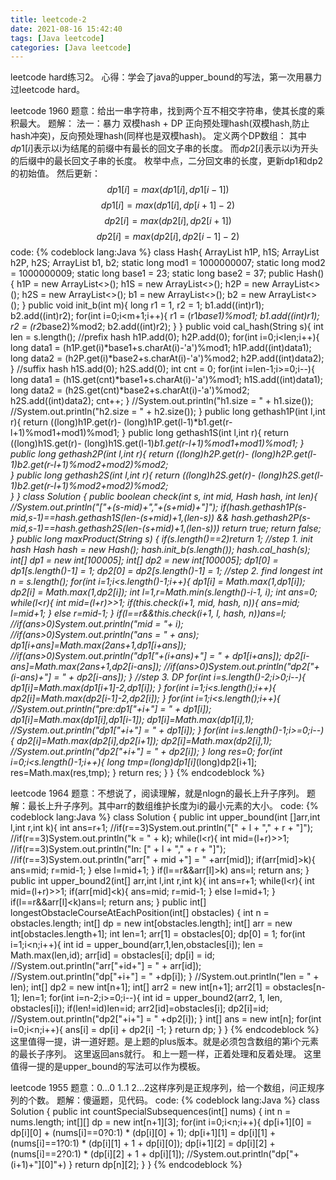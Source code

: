 ```yaml
---
title: leetcode-2
date: 2021-08-16 15:42:40
tags: [Java leetcode]
categories: [Java leetcode]
---
```

leetcode hard练习2。
心得：学会了java的upper_bound的写法，第一次用暴力过leetcode hard。
<!--more-->
leetcode 1960
题意：给出一串字符串，找到两个互不相交字符串，使其长度的乘积最大。
题解：
法一：暴力 双模hash + DP
正向预处理hash(双模hash,防止hash冲突)，反向预处理hash(同样也是双模hash)。
定义两个DP数组：
其中$dp1[i]$表示以i为结尾的前缀中有最长的回文子串的长度。
而$dp2[i]$表示以i为开头的后缀中的最长回文子串的长度。
枚举中点，二分回文串的长度，更新dp1和dp2的初始值。
然后更新：
$$ dp1[i] = max(dp1[i], dp1[i-1]) $$
$$ dp1[i] = max(dp1[i], dp[i+1] - 2) $$
$$ dp2[i] = max(dp2[i], dp2[i+1]) $$
$$ dp2[i] = max(dp2[i], dp2[i-1]-2) $$
code:
{% codeblock lang:Java %}
class Hash{
    ArrayList<Integer> h1P, h1S;
    ArrayList<Integer> h2P, h2S;
    ArrayList<Integer> b1, b2;
    static long mod1 = 1000000007;
    static long mod2 = 1000000009;
    static long base1 = 23;
    static long base2 = 37;
    public Hash(){
        h1P = new ArrayList<>();
        h1S = new ArrayList<>();
        h2P = new ArrayList<>();
        h2S = new ArrayList<>();
        b1 = new ArrayList<>();
        b2 = new ArrayList<>();
    }
    public void init_b(int m){
        long r1 = 1, r2 = 1;
        b1.add((int)r1);
        b2.add((int)r2);
        for(int i=0;i<m+1;i++){
            r1 = (r1*base1)%mod1;
            b1.add((int)r1);
            r2 = (r2*base2)%mod2;
            b2.add((int)r2);
        }
    }
    public void cal_hash(String s){
        int len = s.length();
        //prefix hash
        h1P.add(0);
        h2P.add(0);
        for(int i=0;i<len;i++){
            long data1 = (h1P.get(i)*base1+s.charAt(i)-'a')%mod1;
            h1P.add((int)data1);
            long data2 = (h2P.get(i)*base2+s.charAt(i)-'a')%mod2;
            h2P.add((int)data2);
        }
        //suffix hash
        h1S.add(0);
        h2S.add(0);
        int cnt = 0;
        for(int i=len-1;i>=0;i--){
            long data1 = (h1S.get(cnt)*base1+s.charAt(i)-'a')%mod1;
            h1S.add((int)data1);
            long data2 = (h2S.get(cnt)*base2+s.charAt(i)-'a')%mod2;
            h2S.add((int)data2);
            cnt++;
        }
        //System.out.println("h1.size = " + h1.size());
        //System.out.println("h2.size = " + h2.size());
    }
    public long gethash1P(int l,int r){
        return ((long)h1P.get(r)-
                    (long)h1P.get(l-1)*b1.get(r-l+1)%mod1+mod1)%mod1;
    }
    public long gethash1S(int l,int r){
        return ((long)h1S.get(r)-
                    (long)h1S.get(l-1)*b1.get(r-l+1)%mod1+mod1)%mod1;
    }
    public long gethash2P(int l,int r){
        return ((long)h2P.get(r)-
                    (long)h2P.get(l-1)*b2.get(r-l+1)%mod2+mod2)%mod2;   
    }
    public long gethash2S(int l,int r){
        return ((long)h2S.get(r)-
                    (long)h2S.get(l-1)*b2.get(r-l+1)%mod2+mod2)%mod2;   
    }
}
class Solution {
    public boolean check(int s, int mid, Hash hash, int len){
        //System.out.println("["+(s-mid)+","+(s+mid)+"]");
        if(hash.gethash1P(s-mid,s-1)==hash.gethash1S(len-(s+mid)+1,(len-s)) &&
            hash.gethash2P(s-mid,s-1)==hash.gethash2S(len-(s+mid)+1,(len-s)))
            return true;
        return false;
    }
    public long maxProduct(String s) {
        if(s.length()==2)return 1;
        //step 1. init hash
        Hash hash = new Hash();
        hash.init_b(s.length());
        hash.cal_hash(s);
        int[] dp1 = new int[100005];
        int[] dp2 = new int[100005];
        dp1[0] = dp1[s.length()-1] = 1;
        dp2[0] = dp2[s.length()-1] = 1;
        //step 2. find longest 
        int n = s.length();
        for(int i=1;i<s.length()-1;i++){
            dp1[i] = Math.max(1,dp1[i]);
            dp2[i] = Math.max(1,dp2[i]);
            int l=1,r=Math.min(s.length()-i-1, i);
            int ans=0;
            while(l<r){
                int mid=(l+r)>>1;
                if(this.check(i+1, mid, hash, n)){
                    ans=mid;
                    l=mid+1;
                }
                else r=mid-1;
            }
            if(l==r&&this.check(i+1, l, hash, n))ans=l;
            //if(ans>0)System.out.println("mid = "+ i);
            //if(ans>0)System.out.println("ans = " + ans);
            dp1[i+ans]=Math.max(2*ans+1,dp1[i+ans]);
            //if(ans>0)System.out.println("dp1["+(i+ans)+"] = " + dp1[i+ans]);
            dp2[i-ans]=Math.max(2*ans+1,dp2[i-ans]);
            //if(ans>0)System.out.println("dp2["+(i-ans)+"] = " + dp2[i-ans]);
        }
        //step 3. DP
        for(int i=s.length()-2;i>0;i--){
            dp1[i]=Math.max(dp1[i+1]-2,dp1[i]);
        }
        for(int i=1;i<s.length();i++){
            dp2[i]=Math.max(dp2[i-1]-2,dp2[i]);
        }
        for(int i=1;i<s.length();i++){
            //System.out.println("pre:dp1["+i+"] = " + dp1[i]);
            dp1[i]=Math.max(dp1[i],dp1[i-1]);
            dp1[i]=Math.max(dp1[i],1);
            //System.out.println("dp1["+i+"] = " + dp1[i]);
        }
        for(int i=s.length()-1;i>=0;i--){
            dp2[i]=Math.max(dp2[i],dp2[i+1]);
            dp2[i]=Math.max(dp2[i],1);
            //System.out.println("dp2["+i+"] = " + dp2[i]);
        }
        long res=0;
        for(int i=0;i<s.length()-1;i++){
            long tmp=(long)dp1[i]*(long)dp2[i+1];
            res=Math.max(res,tmp);
        }
        return res;
    }
}
{% endcodeblock %}

leetcode 1964
题意：不想说了，阅读理解，就是nlogn的最长上升子序列。
题解：最长上升子序列。其中arr的数组维护长度为i的最小元素的大小。
code:
{% codeblock lang:Java %}
class Solution {
    public int upper_bound(int []arr,int l,int r,int k){
        int ans=r+1;
        //if(r==3)System.out.println("[" + l + "," + r + "]");
        //if(r==3)System.out.println("k = " + k);
        while(l<r){
            int mid=(l+r)>>1;
            //if(r==3)System.out.println("In: [" + l + "," + r + "]");
            //if(r==3)System.out.println("arr[" + mid +"] = " +arr[mid]);
            if(arr[mid]>k){
                ans=mid;
                r=mid-1;
            }
            else l=mid+1;
        }
        if(l==r&&arr[l]>k)
            ans=l;
        return ans;
    }
    public int upper_bound2(int[] arr,int l,int r,int k){
        int ans=r+1;
        while(l<r){
            int mid=(l+r)>>1;
            if(arr[mid]<k){
                ans=mid;
                r=mid-1;
            }
            else l=mid+1;
        }
        if(l==r&&arr[l]<k)ans=l;
        return ans;
    }
    public int[] longestObstacleCourseAtEachPosition(int[] obstacles) {
        int n = obstacles.length;
        int[] dp = new int[obstacles.length];
        int[] arr = new int[obstacles.length+1];
        int len=1;
        arr[1] = obstacles[0];
        dp[0] = 1;
        for(int i=1;i<n;i++){
            int id = upper_bound(arr,1,len,obstacles[i]);
            len = Math.max(len,id);
            arr[id] = obstacles[i];
            dp[i] = id;
            //System.out.println("arr["+id+"] = " + arr[id]);
            //System.out.println("dp["+i+"] = " +dp[i]);
        }
        //System.out.println("len = " + len);
        int[] dp2 = new int[n+1];
        int[] arr2 = new int[n+1];
        arr2[1] = obstacles[n-1];
        len=1;
        for(int i=n-2;i>=0;i--){
            int id = upper_bound2(arr2, 1, len, obstacles[i]);
            if(len!=id)len=id;
            arr2[id]=obstacles[i];
            dp2[i]=id;
            //System.out.println("dp2["+i+"] = " +dp2[i]);
        }
        int[] ans = new int[n];
        for(int i=0;i<n;i++){
            ans[i] = dp[i] + dp2[i] -1;
        }
        return dp;
    }
}
{% endcodeblock %}
这里值得一提，讲一道好题。是上题的plus版本。就是必须包含数组的第i个元素的最长子序列。
这里返回ans就行。
和上一题一样，正着处理和反着处理。
这里值得一提的是upper_bound的写法可以作为模板。

leetcode 1955
题意：0...0  1..1 2...2这样序列是正规序列，给一个数组，问正规序列的个数。
题解：傻逼题，见代码。
code:
{% codeblock lang:Java %}
class Solution {
    public int countSpecialSubsequences(int[] nums) {
        int n = nums.length;
        int[][] dp = new int[n+1][3];
        for(int i=0;i<n;i++){
            dp[i+1][0] = dp[i][0] + (nums[i]==0?0:1) * (dp[i][0] + 1);
            dp[i+1][1] = dp[i][1] + (nums[i]==1?0:1) * (dp[i][1] + 1 + dp[i][0]);
            dp[i+1][2] = dp[i][2] + (nums[i]==2?0:1) * (dp[i][2] + 1 + dp[i][1]);
            //System.out.println("dp["+(i+1)+"][0]"+)
        }
        return dp[n][2];
    }
}
{% endcodeblock %}